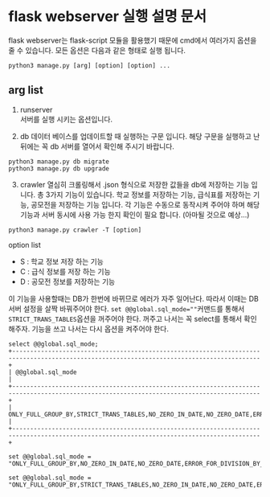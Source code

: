 # flask webserver 실행 설명 문서

flask webserver는 flask-script 모듈을 활용했기 때문에 cmd에서 여러가지 옵션을 줄 수 있습니다. 모든 옵션은 다음과 같은 형태로 실행 됩니다.

```
python3 manage.py [arg] [option] [option] ...
```

## arg list

1. runserver  
서버를 실행 시키는 옵션입니다.

2. db
데이터 베이스를 업데이트할 때 실행하는 구문 입니다. 해당 구문을 실행하고 난 뒤에는 꼭 db 서버를 열어서 확인해 주시기 바랍니다.

```
python3 manage.py db migrate
python3 manage.py db upgrade
```

3. crawler
열심히 크롤링해서 .json 형식으로 저장한 값들을 db에 저장하는 기능 입니다. 총 3가지 기능이 있습니다. 학교 정보를 저장하는 기능, 급식표를 저장하는 기능, 공모전을 저장하는 기능 입니다. 각 기능은 수동으로 동작시켜 주어야 하며 해당 기능과 서버 동시에 사용 가능 한지 확인이 필요 합니다. (아마될 것으로 예상...)

`python3 manage.py crawler -T [option]`

option list
  - S : 학교 정보 저장 하는 기능
  - C : 급식 정보를 저장 하는 기능
  - D : 공모전 정보를 저장하는 기능

이 기능을 사용할때는 DB가 한번에 바뀌므로 에러가 자주 일어난다. 따라서 이때는 DB 서버 설정을 살짝 바꿔주어야 한다. `set @@global.sql_mode=""`커맨드를 통해서 `STRICT_TRANS_TABLES`옵션을 꺼주어야 한다. 꺼주고 나서는 꼭 select를 통해서 확인해주자.
기능을 쓰고 나서는 다시 옵션을 켜주어야 한다.
```
select @@global.sql_mode;
+-------------------------------------------------------------------------------------------------------------------------------------------+
| @@global.sql_mode                                                                                                                         |
+-------------------------------------------------------------------------------------------------------------------------------------------+
| ONLY_FULL_GROUP_BY,STRICT_TRANS_TABLES,NO_ZERO_IN_DATE,NO_ZERO_DATE,ERROR_FOR_DIVISION_BY_ZERO,NO_AUTO_CREATE_USER,NO_ENGINE_SUBSTITUTION |
+-------------------------------------------------------------------------------------------------------------------------------------------+
```

```
set @@global.sql_mode =
"ONLY_FULL_GROUP_BY,NO_ZERO_IN_DATE,NO_ZERO_DATE,ERROR_FOR_DIVISION_BY_ZERO,NO_AUTO_CREATE_USER,NO_ENGINE_SUBSTITUTION";
```

```
set @@global.sql_mode = "ONLY_FULL_GROUP_BY,STRICT_TRANS_TABLES,NO_ZERO_IN_DATE,NO_ZERO_DATE,ERROR_FOR_DIVISION_BY_ZERO,NO_AUTO_CREATE_USER,NO_ENGINE_SUBSTITUTION";
```
